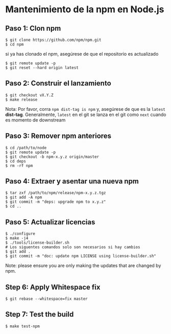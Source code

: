 # Mantenimiento de la npm en Node.js

## Paso 1: Clon npm

```console
$ git clone https://github.com/npm/npm.git
$ cd npm
```

si ya has clonado el npm, asegúrese de que el repositorio es actualizado

```console
$ git remote update -p
$ git reset --hard origin latest
```

## Paso 2: Construir el lanzamiento

```console
$ git checkout vX.Y.Z
$ make release
```

Nota: Por favor, corra `npm dist-tag is npm` y, asegúrese de que es la `latest` **dist-tag**. Generalmente, `latest` en el git se lanza en el git como `next` cuando es momento de downstream

## Paso 3: Remover npm anteriores

```console
$ cd /path/to/node
$ git remote update -p
$ git checkout -b npm-x.y.z origin/master
$ cd deps
$ rm -rf npm
```

## Paso 4: Extraer y asentar una nueva npm

```console
$ tar zxf /path/to/npm/release/npm-x.y.z.tgz
$ git add -A npm
$ git commit -m "deps: upgrade npm to x.y.z"
$ cd ..
```

## Paso 5: Actualizar licencias

```console
$ ./configure
$ make -j4
$ ./tools/license-builder.sh
# Los siguentes comandos solo son necesarios si hay cambios
$ git add .
$ git commit -m "doc: update npm LICENSE using license-builder.sh"
```

Note: please ensure you are only making the updates that are changed by npm.

## Step 6: Apply Whitespace fix

```console
$ git rebase --whitespace=fix master
```

## Step 7: Test the build

```console
$ make test-npm
```